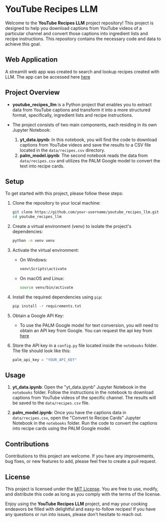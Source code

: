 # YouTube Recipes LLM

Welcome to the **YouTube Recipes LLM** project repository! This project is designed to help you download captions from YouTube videos of a particular channel and convert those captions into ingredient lists and recipe instructions. This repository contains the necessary code and data to achieve this goal.

## Web Application
A streamlit web app was created to search and lookup recipes created with LLM. The app can be accessed here [here](https://youtube-recipes-llm.streamlit.app/)


## Project Overview

- **youtube_recipes_llm** is a Python project that enables you to extract data from YouTube captions and transform it into a more structured format, specifically, ingredient lists and recipe instructions.

- The project consists of two main components, each residing in its own Jupyter Notebook:
  1. **yt_data.ipynb**: In this notebook, you will find the code to download captions from YouTube videos and save the results to a CSV file located in the `data/recipes.csv` directory.
  2. **palm_model.ipynb**: The second notebook reads the data from `data/recipes.csv` and utilizes the PALM Google model to convert the text into recipe cards.

## Setup

To get started with this project, please follow these steps:

1. Clone the repository to your local machine:
   ```bash
   git clone https://github.com/your-username/youtube_recipes_llm.git
   cd youtube_recipes_llm
   ```

2. Create a virtual environment (venv) to isolate the project's dependencies:
   ```bash
   python -m venv venv
   ```

3. Activate the virtual environment:
   - On Windows:
     ```bash
     venv\Scripts\activate
     ```
   - On macOS and Linux:
     ```bash
     source venv/bin/activate
     ```

4. Install the required dependencies using `pip`:
   ```bash
   pip install -r requirements.txt
   ```

5. Obtain a Google API Key:
   - To use the PALM Google model for text conversion, you will need to obtain an API key from Google. You can request the api key from [here](https://makersuite.google.com/waitlist)

6. Store the API key in a `config.py` file located inside the `notebooks` folder. The file should look like this:
   ```python
   palm_api_key = "YOUR_API_KEY"
   ```

## Usage

1. **yt_data.ipynb**: Open the "yt_data.ipynb" Jupyter Notebook in the `notebooks` folder. Follow the instructions in the notebook to download captions from YouTube videos of the specific channel. The results will be saved to the `data/recipes.csv` file.

2. **palm_model.ipynb**: Once you have the captions data in `data/recipes.csv`, open the "Convert to Recipe Cards" Jupyter Notebook in the `notebooks` folder. Run the code to convert the captions into recipe cards using the PALM Google model.

## Contributions

Contributions to this project are welcome. If you have any improvements, bug fixes, or new features to add, please feel free to create a pull request.

## License

This project is licensed under the [MIT License](LICENSE). You are free to use, modify, and distribute this code as long as you comply with the terms of the license.

Enjoy using the **YouTube Recipes LLM** project, and may your cooking endeavors be filled with delightful and easy-to-follow recipes! If you have any questions or run into issues, please don't hesitate to reach out.
